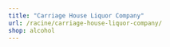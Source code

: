 ```yaml
---
title: "Carriage House Liquor Company"
url: /racine/carriage-house-liquor-company/
shop: alcohol
---
```

